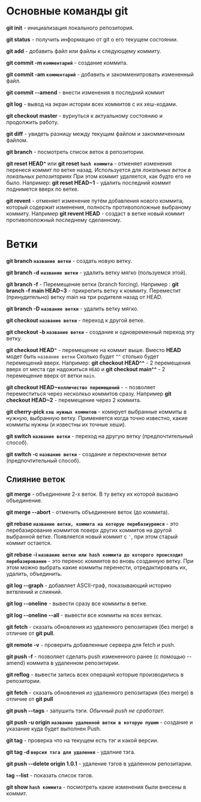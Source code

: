 # Основные команды git

**git init** - инициализация локального репозитория.

**git status** - получить информацию от git о его текущем состоянии.

**git add** - добавить файл или файлы к следующему коммиту.

**git commit -m `комментарий`** - создание коммита.

**git commit -am `комментарий`** - добавить и закомменитровать измененный файл.

**git commit --amend** - внести изменения в последний коммит

**git log** - вывод на экран истории всех коммитов с их хеш-кодами.

**git checkout master** - вурнуться к актуальному состоянию и продолжить работу.

**git diff** - увидеть разницу между текущим файлом и закоммиченным файлом.

**git branch** - посмотреть список веток в репозитории.

**git reset HEAD^** или **git reset `hash коммита`** - отменяет изменения перенеся коммит по ветке назад. Используется для _локальных веток в локальных репозитариях_ При этом коммит удаляется, как будто его не было. Например: **git reset HEAD~1** - удалить последний коммит поднимется вверх по ветке.

**git revent** - отменяет изменение путём добавления нового коммита, который содержит изменения, полность противоположные выбраному коммиту. Например **git revent HEAD** - создаст в ветке новый коммит противоположный последнему сделанному.

# Ветки #

**git branch `название ветки`** - создать новую ветку.

**git branch -d `название ветки`** - удалить ветку мягко (пользуемся этой).

**git branch -f** - Перемещение ветки (branch forcing). Например : **git branch -f main HEAD~3** - прикрепить ветку к коммиту. Переместит (принудительно) ветку main на три родителя назад от HEAD.

**git branch -D `название ветки`** - удалить ветку мягко. 

**git checkout `название ветки`** - переход к другой ветке.

**git checkout -b `название ветки`** - создание и одновременный переход эту ветку.

**git checkout HEAD`^`** - перемещение на коммит выше. Вместо **HEAD** модет быть `название ветки` Сколько будет `^^` столько будет перемещений вверх. Например: **git checkout HEAD^^** - 2 перемещения вверх от места где надожиться `HEAD` и **git checkout main^^** - 2 перемещение вверх от ветки `main`.

**git checkout HEAD~`колличество перемещений`** - `~` позволяет переместиться через несколкьо коммитов сразу. Например **git checkout HEAD~2** - перемещение через 2 коммита.

**git cherry-pick `хэш нужных коммитов`** - комирует выбранные коммиты в нужную, выбранную ветку. Применяется когда точно известно, какие коммиты нужны (и известны их точные хеши).

**git switch `название ветки`** - переход на другую ветку (предпочтительный способ).

**git switch -c `название ветки`** - создание и переключение ветки (предпочтительный способ).

## Слияние веток ##

**git merge** - объединение 2-х веток. В ту ветку их которой вызвано объединение.
 
**git merge --abort** - отменить объединение веток (до коммита).

**git rebase `название ветки, коммита на которую перебазиуремся`** - это перебазирование коммитов поверх других коммитов на другой выбранной ветке. Появляется новый коммит с `'`, при этом старый коммит остается.

**git rebase -i `название ветки или hash коммита до которого происходит перебазирование`** - это перенос коммитов во вновь созданную ветку. При этом можно выбрать какие коммиты перенести, отредактировать их, удалить, объединить.

**git log --graph** - добавляет ASCII-граф, показывающий историю ветвлений и слияний.

**git log --oneline** - вывести сразу все коммиты в ветке.

**git log --oneline --all** - вывести все коммиты на всех ветках.

**git fetch** - сказать обновления из удаленного репозитария (без merge) в отличие от **git pull**.


**git remote -v** - проверить добавленные сервера для fetch и push.

**git push -f** - позволяет сделать push измененного ранее (с помощью --amend) коммита в удаленном репозитирии.

**git reflog** - вывести запись всех операций которые производились в репозитории.

**git fetch** - сказать обновления из удаленного репозитария (без merge) в отличие от **git pull**

**git push --tags** - запушить тэги. _Обычный push не сработает._

**git push -u origin `название удаленной ветки в которую пушим`** - создание и указание куда будет выполнен Push.

**git tag** - проверка что на текущем есть тэг и какой версии.

**git tag -d `версия тэга для удаления`** - удалние тэга.

**git push --delete origin 1.0.1** - удаление тэгов в удаленном репозитарии.

**tag --list** - показать список тэгов.

**git show `hash коммита`** - посмотреть какие изменения были внесены в коммит.
